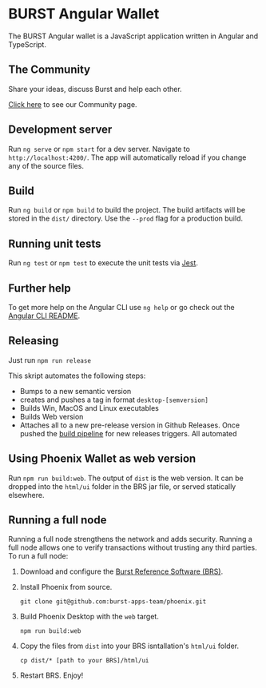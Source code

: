 # BURST Angular Wallet

The BURST Angular wallet is a JavaScript application written in Angular and TypeScript. 

## The Community

Share your ideas, discuss Burst and help each other.

[Click here](http://reddit.com/r/burstcoin) to see our Community page.

## Development server

Run `ng serve` or `npm start` for a dev server. Navigate to `http://localhost:4200/`. The app will automatically reload if you change any of the source files.

## Build

Run `ng build` or `npm build` to build the project. The build artifacts will be stored in the `dist/` directory. Use the `--prod` flag for a production build.

## Running unit tests

Run `ng test` or `npm test` to execute the unit tests via [Jest](https://jestjs.io/).

## Further help

To get more help on the Angular CLI use `ng help` or go check out the [Angular CLI README](https://github.com/angular/angular-cli/blob/master/README.md).

## Releasing

Just run `npm run release`

This skript automates the following steps:
- Bumps to a new semantic version
- creates and pushes a tag in format `desktop-[semversion]`
- Builds Win, MacOS and Linux executables
- Builds Web version
- Attaches all to a new pre-release version in Github Releases.
Once pushed the [build pipeline](../../.github/workflows/build-release-desktop.yml) for new releases triggers. All automated 

## Using Phoenix Wallet as web version

Run `npm run build:web`. The output of `dist` is the web version.
It can be dropped into the `html/ui` folder in the BRS jar file, or served statically elsewhere. 

## Running a full node

Running a full node strengthens the network and adds security. Running a full node allows one to verify transactions without trusting any third parties. To run a full node:

1. Download and configure the [Burst Reference Software (BRS)](https://github.com/burst-apps-team/burstcoin/releases).

2. Install Phoenix from source. 

    `git clone git@github.com:burst-apps-team/phoenix.git`

3. Build Phoenix Desktop with the `web` target.

    `npm run build:web`

4. Copy the files from `dist` into your BRS isntallation's `html/ui` folder.

    `cp dist/* [path to your BRS]/html/ui`

5. Restart BRS. Enjoy!
